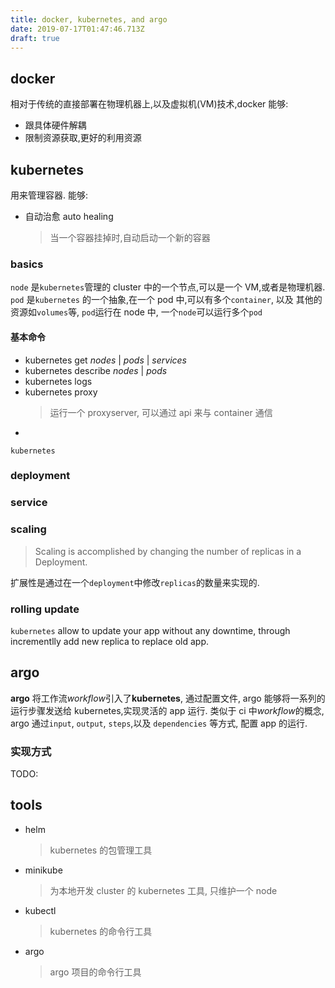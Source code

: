 ```yaml
---
title: docker, kubernetes, and argo
date: 2019-07-17T01:47:46.713Z
draft: true
---
```


## docker

相对于传统的直接部署在物理机器上,以及虚拟机(VM)技术,docker 能够:

- 跟具体硬件解耦
- 限制资源获取,更好的利用资源

## kubernetes

用来管理容器.
能够:

- 自动治愈 auto healing
  > 当一个容器挂掉时,自动启动一个新的容器

### basics

`node` 是`kubernetes`管理的 cluster 中的一个节点,可以是一个 VM,或者是物理机器.
`pod` 是`kubernetes` 的一个抽象,在一个 pod 中,可以有多个`container`, 以及
其他的资源如`volumes`等, `pod`运行在 node 中, 一个`node`可以运行多个`pod`

#### 基本命令

- kubernetes get _nodes_ | _pods_ | _services_
- kubernetes describe _nodes_ | _pods_
- kubernetes logs
- kubernetes proxy
  > 运行一个 proxyserver, 可以通过 api 来与 container 通信
-

`kubernetes`

### deployment

### service

### scaling

> Scaling is accomplished by changing the number of replicas in a Deployment.

扩展性是通过在一个`deployment`中修改`replicas`的数量来实现的.

### rolling update

`kubernetes` allow to update your app without any downtime, through incrementlly add new replica to replace old app.

## argo

**argo** 将工作流*workflow*引入了**kubernetes**, 通过配置文件,
argo 能够将一系列的运行步骤发送给 kubernetes,实现灵活的 app 运行.
类似于 ci 中*workflow*的概念, argo 通过`input`, `output`, `steps`,以及
`dependencies` 等方式, 配置 app 的运行.

### 实现方式

TODO:

## tools

- helm
  > kubernetes 的包管理工具

* minikube

  > 为本地开发 cluster 的 kubernetes 工具, 只维护一个 node

* kubectl

  > kubernetes 的命令行工具

* argo
  > argo 项目的命令行工具
